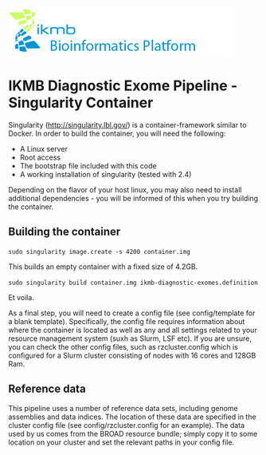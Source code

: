 ![](images/ikmb_bfx_logo.png)

# IKMB Diagnostic Exome Pipeline - Singularity Container

Singularity (http://singularity.lbl.gov/) is a container-framework similar to Docker. In order to build the container, you will  need the following:

- A Linux server
- Root access
- The bootstrap file included with this code
- A working installation of singularity (tested with 2.4)

Depending on the flavor of your host linux, you may also need to install additional dependencies - you will be informed of this when you try building the container. 

## Building the container

`sudo singularity image.create -s 4200 container.img`

This builds an empty container with a fixed size of 4.2GB.

`sudo singularity build container.img ikmb-diagnostic-exomes.definition`

Et voila. 

As a final step, you will need to create a config file (see config/template for a blank template). Specifically, the config file requires information about where
the container is located as well as any and all settings related to your resource management system (suxh as Slurm, LSF etc). If you are unsure, you can check the other config files, such as rzcluster.config which is configured for a Slurm cluster consisting of nodes with 16 cores and 128GB Ram. 

## Reference data

This pipeline uses a number of reference data sets, including genome assemblies and data indices. The location of these data are specified in the cluster config file (see config/rzcluster.config for an example). The data used by us comes from the BROAD resource bundle; simply copy it to some location on your cluster and set the relevant paths in your config file.
